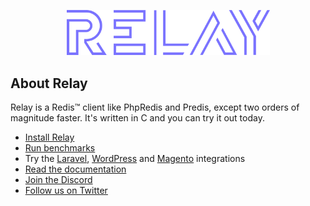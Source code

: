 <p align="center">
  <a href="https://relaycache.com" target="_blank">
    <img src="https://raw.githubusercontent.com/cachewerk/.github/main/assets/relay.svg?token=GHSAT0AAAAAABOUVMBSRC2V6UKH44A2ZD5YYQZFWMQ" width="325">
  </a>
</p>

## About Relay

Relay is a Redis™ client like PhpRedis and Predis, except two orders of magnitude faster. It's written in C and you can try it out today.

- [Install Relay](https://relaycache.com/docs/installation)
- [Run benchmarks](https://github.com/cachewerk/relay)
- Try the [Laravel](https://github.com/cachewerk/relay/tree/main/src/Laravel), [WordPress](https://objectcache.pro/docs/relay/) and [Magento](https://github.com/cachewerk/magento-relay) integrations
- [Read the documentation](https://relaycache.com/docs/)
- [Join the Discord](https://discord.gg/exYBXqTXgY)
- [Follow us on Twitter](https://twitter.com/RelayPHP)
